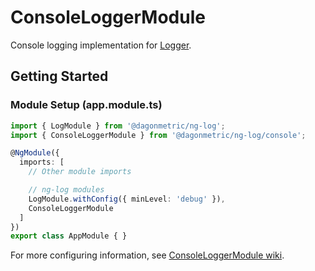 # ConsoleLoggerModule

Console logging implementation for [Logger](https://github.com/DagonMetric/ng-log/blob/master/modules/ng-log/src/logger.ts).

## Getting Started

### Module Setup (app.module.ts)

```typescript
import { LogModule } from '@dagonmetric/ng-log';
import { ConsoleLoggerModule } from '@dagonmetric/ng-log/console';

@NgModule({
  imports: [
    // Other module imports

    // ng-log modules
    LogModule.withConfig({ minLevel: 'debug' }),
    ConsoleLoggerModule
  ]
})
export class AppModule { }
```

For more configuring information, see [ConsoleLoggerModule wiki](https://github.com/DagonMetric/ng-log/wiki/ConsoleLoggerModule).
